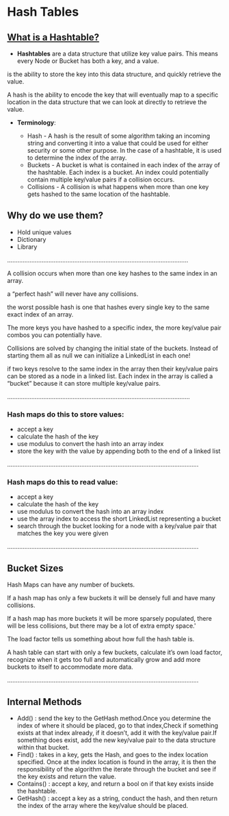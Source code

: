 # Hash Tables


## [What is a Hashtable?](https://codefellows.github.io/common_curriculum/data_structures_and_algorithms/Code_401/class-30/resources/Hashtables.html)


+ **Hashtables** are a data structure that utilize key value pairs. This means every Node or Bucket has both a key, and a value.


 is the ability to store the key into this data structure, and quickly retrieve the value. 


 A hash is the ability to encode the key that will eventually map to a specific location in the data structure that we can look at directly to retrieve the value.
 
 
+ **Terminology**:


   + Hash - A hash is the result of some algorithm taking an incoming string and converting it into a value that could be used for either security or some other           purpose. In the case of a hashtable, it is used to determine the index of the array.
   + Buckets - A bucket is what is contained in each index of the array of the hashtable. Each index is a bucket. An index could potentially contain multiple             key/value    pairs if a collision occurs.
   + Collisions - A collision is what happens when more than one key gets hashed to the same location of the hashtable.

## Why do we use them?


+ Hold unique values
+ Dictionary
+ Library



.........................................................................................................


A collision occurs when more than one key hashes to the same index in an array. 

a “perfect hash” will never have any collisions. 

the worst possible hash is one that hashes every single key to the same exact index of an array.

The more keys you have hashed to a specific index, the more key/value pair combos you can potentially have.

Collisions are solved by changing the initial state of the buckets. Instead of starting them all as null we can initialize a LinkedList in each one!

if two keys resolve to the same index in the array then their key/value pairs can be stored as a node in a linked list. Each index in the array is called a “bucket”    because it can store multiple key/value pairs.



..........................................................................................................


### Hash maps do this to store values:

+ accept a key
+ calculate the hash of the key
+ use modulus to convert the hash into an array index
+ store the key with the value by appending both to the end of a linked list

...............................................................................................................



### Hash maps do this to read value:


+ accept a key
+ calculate the hash of the key
+ use modulus to convert the hash into an array index
+ use the array index to access the short LinkedList representing a bucket
+ search through the bucket looking for a node with a key/value pair that matches the key you were given

...............................................................................................................



## Bucket Sizes


Hash Maps can have any number of buckets.

If a hash map has only a few buckets it will be densely full and have many collisions.

If a hash map has more buckets it will be more sparsely populated, there will be less collisions, but there may be a lot of extra empty space.'
 
The load factor tells us something about how full the hash table is.
 
A hash table can start with only a few buckets, calculate it’s own load factor, recognize when it gets too full and automatically grow and add more buckets to itself to accommodate more data.

...............................................................................................................


## Internal Methods


+ Add() : send the key to the GetHash method.Once you determine the index of where it should be placed, go to that index,Check if something exists at that index        already, if it doesn’t, add it with the key/value pair.If something does exist, add the new key/value pair to the data structure within that bucket.
+ Find()  :  takes in a key, gets the Hash, and goes to the index location specified. Once at the index location is found in the array, it is then the                  responsibility of the algorithm the iterate through the bucket and see if the key exists and return the value.
+ Contains()  : accept a key, and return a bool on if that key exists inside the hashtable. 
+ GetHash()  :  accept a key as a string, conduct the hash, and then return the index of the array where the key/value should be placed.
